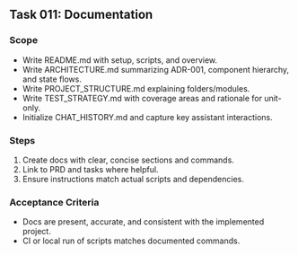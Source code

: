 ## Task 011: Documentation

### Scope
- Write README.md with setup, scripts, and overview.
- Write ARCHITECTURE.md summarizing ADR-001, component hierarchy, and state flows.
- Write PROJECT_STRUCTURE.md explaining folders/modules.
- Write TEST_STRATEGY.md with coverage areas and rationale for unit-only.
- Initialize CHAT_HISTORY.md and capture key assistant interactions.

### Steps
1) Create docs with clear, concise sections and commands.
2) Link to PRD and tasks where helpful.
3) Ensure instructions match actual scripts and dependencies.

### Acceptance Criteria
- Docs are present, accurate, and consistent with the implemented project.
- CI or local run of scripts matches documented commands.


